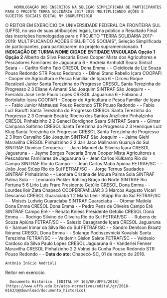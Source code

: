         HOMOLOGAÇÃO DOS INSCRITOS NA SELEÇÃO SIMPLIFICADA DE PARTICIPANTES PARA O PROJETO TERRA SOLIDÁRIA 2017 2019 MULTIPLICANDO AÇÕES E SUJEITOS SOCIAIS EDITAL Nº 98GRUFFS2018  

 O REITOR EM EXERCÍCIO DA UNIVERSIDADE FEDERAL DA FRONTEIRA SUL (UFFS), no uso de suas atribuições legais, torna público o Resultado Final das inscrições homologadas para o PROJETO "TERRA SOLIDÁRIA 2017-2019: MULTIPLICANDO AÇÕES E SUJEITOS SOCIAIS", Seleção Simplificada de participantes, para participarem do projeto supramencionado.  **1 INDICAÇÃO DE TURMA**      **NOME**    **CIDADE**    **ENTIDADE VINCULADA**    **Opção 1**    **Opção 2**      Alberto da Silva   Pescaria Brava   Cooper Mista dos Agricultores e Pescadores Familiares de Jaguaruna   6   -     Andréia Arnholdt   Seara   Sintraf Seara   -   -     Carlito Klehn   Taió   CRESOL Dona Emma   -   -     Cleidiceia de Liz Souza   Pouso Redondo   STR Pouso Redondo   -   -     Dilnei Stano Rabello   Içara   COOPAFI - Cooper de Agricultura e Pesca Familiar de Içara   6   -     Dirceu Roque Recalcati Junior   Santa Terezinha do Progresso   CRESOL Santa Terezinha do Progresso   2   3     Eliane A Amaral   São Joaquim   SINTRAF São Joaquim   -   -     Everaldo José Leite   Paulo Lopes   CRESOL Jaguaruna   6   -     Fabiano J Bortolatto   Içara   COOPAFI - Cooper de Agricultura e Pesca Familiar de Içara   -   -     Fabio Junior Matteussi   Pouso Redondo   STR Pouso Redondo   -   -     Fabio Luiz Baruffi   Santa Terezinha do Progresso   CRESOL Santa Terezinha do Progresso   2   3     Gemanir Beatriz Ribeiro dos Santos Anzilieiro   Pinhalzinho   CRESOL Pinhalzinho   2   2     Geneci Bordignon   Seara   SINTRAF Seara   -   -     Gilmar Campana   Saltinho   CRESOL Santa Terezinha do Progresso   2   3     Henrique Luiz Klug   Santa Terezinha do Progresso   CRESOL Santa Terezinha do Progresso   2   3     Ilton Carvalho   São Joaquim   SINTRAF São Joaquim   -   -     Jaime Giehl   Maravilha   CRESOL Pinhalzinho   2   2     Jair Jaco Mallmann   Guarujá do Sul   SINTRAF Dionísio Cerqueira   -   -     Jairo Manoel da Silveira   Içara   CRESOL Jaguaruna   -   -     Jayme Borges   Pescaria Brava   Cooper Mista Agricultores e Pescadores Familiares de Jaguaruna   6   -     Jean Carlos Külkamp   Rio do Campo   SINTRAF Rio do Campo   -   -     Jean Carlos Maba   Apiúna   FETRAF/SC   -   -     João José Stüpp   Rio do Sul   FETRAF/SC   -   -     Jorge Ternus   Saudades   SINTRAF Pinhalzinho   -   -     Leonara Cristina de Moura   Palma Sola   SINTRAF Palma Sola   -   -     Leonardo Pickler Rohling   Braço do Norte   SINTRAF Rio Fortuna   5   6     Lirio Luis Frare   Presidente Getúlio   CRESOL Dona Emma   -   -     Lourdes Iloir Zata   Chapecó   COOPERFAMILIAR   3   3     Marcos Augusto Vicari   Descanso   CRESOL Guaraciaba   1   2     Maria Lenir Stüpp   Rio do Sul   FETRAF/SC   -   -     Moisés Ludwig   Guaraciaba   SINTRAF Guaraciaba   -   -     Otomar Matiola   Dona Emma   CRESOL Dona Emma   -   -     Pedro Pens de Oliveira   Campo Erê   SINTRAF Campo Erê   -   -     Renato Kniess   Presidente Getúlio   CRESOL Dona Emma   -   -     Rodrigo Silvino de Oliveira   Rio do Sul   FETRAF/SC   -   -     Rubens de Souza   Apiúna   FETRAF/SC   -   -     Salezio Casagrande   Içara   CRESOL Jaguaruna   6   -     Samuel Irimar da Silva   Rio do Sul   FETRAF/SC   -   -     Sandro Denilson Braatz   Ibirama   CRESOL Dona Emma   -   -     Solange Pochszevnicki Kovalski   Santa Terezinha   FETRAF/SC   -   -     Valdemir Gislon   Salete   FETRAF/SC   -   -     Valdesio Cardoso da Silva   Paulo Lopes   CRESOL Jaguaruna   6   -     Vanderlei Fenner   Maravilha   CRESOL Pinhalzinho   2   2     Volnei da Cunha   Pouso Redondo   STR Pouso Redondo   -   -          **Data do ato:** Chapecó-SC, 01 de março de 2018.   
 

    Antônio Inácio Andrioli   
 Reitor em exercício 

      Documento Histórico  [EDITAL Nº 163/GR/UFFS/2018](https://www.uffs.edu.br/atos-normativos/edital/gr/2018-0163/@@download/documento_historico)     
      